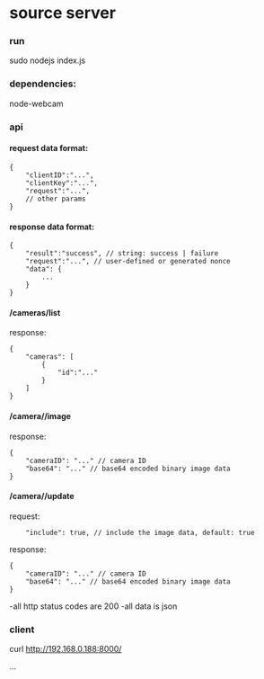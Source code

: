 # source server


### run
sudo nodejs index.js


### dependencies:
node-webcam


### api

#### request data format:

```
{
	"clientID":"...",
	"clientKey":"...",
	"request":"...",
	// other params
}
```

#### response data format:

```
{
	"result":"success", // string: success | failure
	"request":"...", // user-defined or generated nonce
	"data": {
		...
	}
}
```


#### /cameras/list

response:
```
{
	"cameras": [
		{
			"id":"..."
		}
	]
}
```

#### /camera/<CAMERA ID>/image

response:
```
{
	"cameraID": "..." // camera ID
	"base64": "..." // base64 encoded binary image data
}
```

#### /camera/<CAMERA ID>/update

request:
```
	"include": true, // include the image data, default: true
```

response:
```
{
	"cameraID": "..." // camera ID
	"base64": "..." // base64 encoded binary image data
}
```


-all http status codes are 200
-all data is json


### client

curl http://192.168.0.188:8000/



...